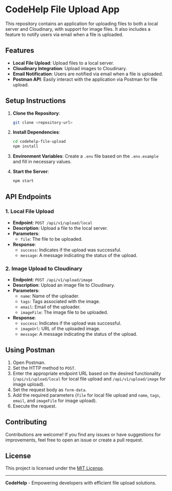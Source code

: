 # CodeHelp File Upload App

This repository contains an application for uploading files to both a local server and Cloudinary, with support for image files. It also includes a feature to notify users via email when a file is uploaded.

## Features

- **Local File Upload**: Upload files to a local server.
- **Cloudinary Integration**: Upload images to Cloudinary.
- **Email Notification**: Users are notified via email when a file is uploaded.
- **Postman API**: Easily interact with the application via Postman for file upload.

## Setup Instructions

1. **Clone the Repository**: 
    ```bash
    git clone <repository-url>
    ```

2. **Install Dependencies**:
    ```bash
    cd codehelp-file-upload
    npm install
    ```

3. **Environment Variables**:
    Create a `.env` file based on the `.env.example` and fill in necessary values.

4. **Start the Server**:
    ```bash
    npm start
    ```

## API Endpoints

### 1. Local File Upload

- **Endpoint**: `POST /api/v1/upload/local`
- **Description**: Upload a file to the local server.
- **Parameters**:
    - `file`: The file to be uploaded.
- **Response**:
    - `success`: Indicates if the upload was successful.
    - `message`: A message indicating the status of the upload.

### 2. Image Upload to Cloudinary

- **Endpoint**: `POST /api/v1/upload/image`
- **Description**: Upload an image file to Cloudinary.
- **Parameters**:
    - `name`: Name of the uploader.
    - `tags`: Tags associated with the image.
    - `email`: Email of the uploader.
    - `imageFile`: The image file to be uploaded.
- **Response**:
    - `success`: Indicates if the upload was successful.
    - `imageUrl`: URL of the uploaded image.
    - `message`: A message indicating the status of the upload.

## Using Postman

1. Open Postman.
2. Set the HTTP method to `POST`.
3. Enter the appropriate endpoint URL based on the desired functionality (`/api/v1/upload/local` for local file upload and `/api/v1/upload/image` for image upload).
4. Set the request body as `form-data`.
5. Add the required parameters (`file` for local file upload and `name`, `tags`, `email`, and `imageFile` for image upload).
6. Execute the request.

## Contributing

Contributions are welcome! If you find any issues or have suggestions for improvements, feel free to open an issue or create a pull request.

## License

This project is licensed under the [MIT License](LICENSE).

---

**CodeHelp** - Empowering developers with efficient file upload solutions.
